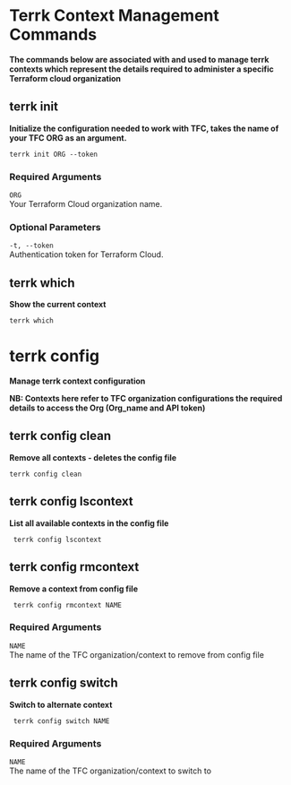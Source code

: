 # Terrk Context Management Commands 

**The commands below are associated with and used to manage terrk contexts which represent the details required to administer a specific Terraform cloud organization**  

## terrk init

**Initialize the configuration needed to work with TFC, takes the name of your TFC ORG as an argument.**  

```
terrk init ORG --token
```

### Required Arguments

```ORG```  
   Your Terraform Cloud organization name.

### Optional Parameters

```-t, --token```  
   Authentication token for Terraform Cloud.

## terrk which

**Show the current context**  

```
terrk which
```

# terrk config

**Manage terrk context configuration**  

**NB: Contexts here refer to TFC organization configurations the required details to access the Org (Org_name and API token)**  

## terrk config clean  

**Remove all contexts - deletes the config file**  

```
terrk config clean
```

## terrk config lscontext 

**List all available contexts in the config file**  

```
 terrk config lscontext
```
## terrk config rmcontext 

**Remove a context from config file**  

```
 terrk config rmcontext NAME
```
### Required Arguments

```NAME```    
   The name of the TFC organization/context to remove from config file

## terrk config switch 

**Switch to alternate context**  

```
 terrk config switch NAME
```
### Required Arguments

```NAME```    
   The name of the TFC organization/context to switch to